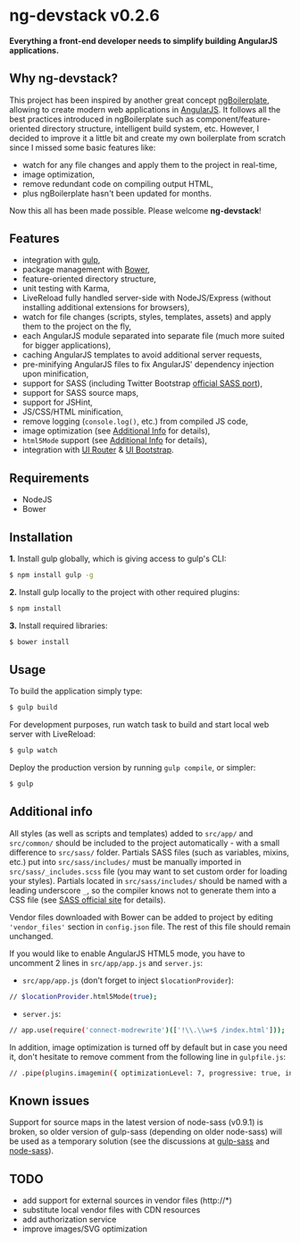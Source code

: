 # ng-devstack v0.2.6

#### Everything a front-end developer needs to simplify building AngularJS applications.

## Why ng-devstack?

This project has been inspired by another great concept [ngBoilerplate](http://joshdmiller.github.io/ng-boilerplate/), allowing to create modern web applications in [AngularJS](http://angularjs.org/). It follows all the best practices introduced in ngBoilerplate such as component/feature-oriented directory structure, intelligent build system, etc. However, I decided to improve it a little bit and create my own boilerplate from scratch since I missed some basic features like:

- watch for any file changes and apply them to the project in real-time,
- image optimization,
- remove redundant code on compiling output HTML,
- plus ngBoilerplate hasn't been updated for months.

Now this all has been made possible. Please welcome **ng-devstack**!

## Features

- integration with [gulp](http://gulpjs.com/),
- package management with [Bower](http://bower.io/),
- feature-oriented directory structure,
- unit testing with Karma,
- LiveReload fully handled server-side with NodeJS/Express (without installing additional extensions for browsers),
- watch for file changes (scripts, styles, templates, assets) and apply them to the project on the fly,
- each AngularJS module separated into separate file (much more suited for bigger applications),
- caching AngularJS templates to avoid additional server requests,
- pre-minifying AngularJS files to fix AngularJS' dependency injection upon minification,
- support for SASS (including Twitter Bootstrap [official SASS port](http://getbootstrap.com/css/#sass)),
- support for SASS source maps,
- support for JSHint,
- JS/CSS/HTML minification,
- remove logging (`console.log()`, etc.) from compiled JS code,
- image optimization (see [Additional Info](#additional-info) for details),
- `html5Mode` support (see [Additional Info](#additional-info) for details),
- integration with [UI Router](http://angular-ui.github.io/ui-router/) & [UI Bootstrap](http://angular-ui.github.io/bootstrap/).

## Requirements

- NodeJS
- Bower

## Installation

**1.** Install gulp globally, which is giving access to gulp's CLI:

```sh
$ npm install gulp -g
```

**2.** Install gulp locally to the project with other required plugins:

```sh
$ npm install
```

**3.** Install required libraries:

```sh
$ bower install
```

## Usage

To build the application simply type:

```sh
$ gulp build
```

For development purposes, run watch task to build and start local web server with LiveReload:

```sh
$ gulp watch
```

Deploy the production version by running `gulp compile`, or simpler:

```sh
$ gulp
```

## Additional info

All styles (as well as scripts and templates) added to `src/app/` and `src/common/` should be included to the project automatically - with a small difference to `src/sass/` folder. Partials SASS files (such as variables, mixins, etc.) put into `src/sass/includes/` must be manually imported in `src/sass/_includes.scss` file (you may want to set custom order for loading your styles). Partials located in `src/sass/includes/` should be named with a leading underscore `_`, so the compiler knows not to generate them into a CSS file (see [SASS official site](http://sass-lang.com/guide#topic-4) for details).

Vendor files downloaded with Bower can be added to project by editing `'vendor_files'` section in `config.json` file. The rest of this file should remain unchanged.

If you would like to enable AngularJS HTML5 mode, you have to uncomment 2 lines in `src/app/app.js` and `server.js`:

- `src/app/app.js` (don't forget to inject `$locationProvider`):

>
```sh
// $locationProvider.html5Mode(true);
```

- `server.js`:

>
```sh
// app.use(require('connect-modrewrite')(['!\\.\\w+$ /index.html']));
```

In addition, image optimization is turned off by default but in case you need it, don't hesitate to remove comment from the following line in `gulpfile.js`:

>
```sh
// .pipe(plugins.imagemin({ optimizationLevel: 7, progressive: true, interlaced: true }))
```

## Known issues

Support for source maps in the latest version of node-sass (v0.9.1) is broken, so older version of gulp-sass (depending on older node-sass) will be used as a temporary solution (see the discussions at [gulp-sass](https://github.com/dlmanning/gulp-sass/issues/57) and [node-sass](https://github.com/sass/node-sass/issues/337)).

## TODO

- add support for external sources in vendor files (http://*)
- substitute local vendor files with CDN resources
- add authorization service
- improve images/SVG optimization
